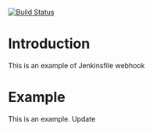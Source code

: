 [![Build Status](http://ec2-3-126-91-6.eu-central-1.compute.amazonaws.com/buildStatus/icon?job=jenkinsfile-example)](http://ec2-3-126-91-6.eu-central-1.compute.amazonaws.com/job/jenkinsfile-example/)
# Introduction
This is an example of Jenkinsfile webhook


# Example
This is an example. Update
